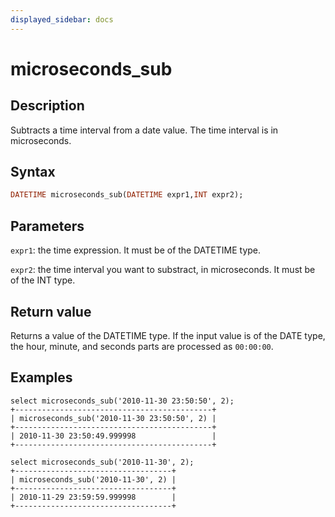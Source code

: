 ```yaml
---
displayed_sidebar: docs
---
```


# microseconds_sub

## Description

Subtracts a time interval from a date value. The time interval is in microseconds.

## Syntax

```Haskell
DATETIME microseconds_sub(DATETIME expr1,INT expr2);
```

## Parameters

`expr1`: the time expression. It must be of the DATETIME type.

`expr2`: the time interval you want to substract, in microseconds. It must be of the INT type.

## Return value

Returns a value of the DATETIME type. If the input value is of the DATE type, the hour, minute, and seconds parts are processed as `00:00:00`.

## Examples

```Plain Text
select microseconds_sub('2010-11-30 23:50:50', 2);
+--------------------------------------------+
| microseconds_sub('2010-11-30 23:50:50', 2) |
+--------------------------------------------+
| 2010-11-30 23:50:49.999998                 |
+--------------------------------------------+

select microseconds_sub('2010-11-30', 2);
+-----------------------------------+
| microseconds_sub('2010-11-30', 2) |
+-----------------------------------+
| 2010-11-29 23:59:59.999998        |
+-----------------------------------+
```
